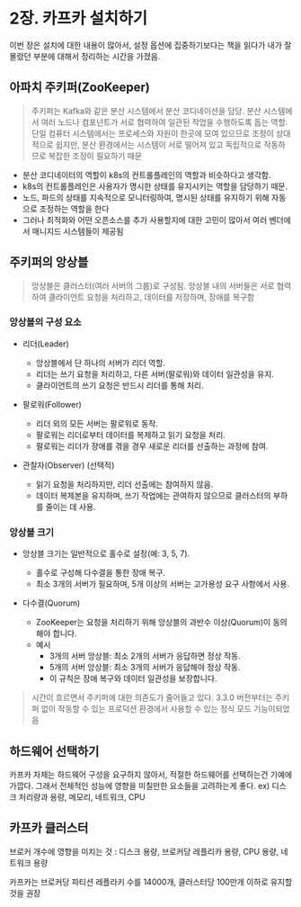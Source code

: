 # 2장. 카프카 설치하기
이번 장은 설치에 대한 내용이 많아서, 설정 옵션에 집중하기보다는 책을 읽다가 내가 잘몰랐던 부분에 대해서 정리하는 시간을 가졌음.


## 아파치 주키퍼(ZooKeeper)
> 주키퍼는 Kafka와 같은 분산 시스템에서 분산 코디네이션을 담당. 
> 분산 시스템에서 여러 노드나 컴포넌트가 서로 협력하여 일관된 작업을 수행하도록 돕는 역할. 
> 단일 컴퓨터 시스템에서는 프로세스와 자원이 한곳에 모여 있으므로 조정이 상대적으로 쉽지만, 분산 환경에서는 시스템이 서로 떨어져 있고 독립적으로 작동하므로 복잡한 조정이 필요하기 때문

- 분산 코디네이터의 역할이 k8s의 컨트롤플레인의 역할과 비슷하다고 생각함. 
- k8s의 컨트롤플레인은 사용자가 명시한 상태를 유지시키는 역할을 담당하기 때문. 
- 노드, 파드의 상태를 지속적으로 모니터링하여, 명시된 상태를 유지하기 위해 자동으로 조정하는 역할을 한다
- 그러나 최적화와 어떤 오픈소스를 추가 사용할지에 대한 고민이 많아서 여러 벤더에서 매니지드 시스템들이 제공됨
## 주키퍼의 앙상블
> 앙상블은 클러스터(여러 서버의 그룹)로 구성됨. 
> 앙상블 내의 서버들은 서로 협력하여 클라이언트 요청을 처리하고, 데이터를 저장하며, 장애를 복구함

### 앙상블의 구성 요소
- 리더(Leader)
  - 앙상블에서 단 하나의 서버가 리더 역할. 
  - 리더는 쓰기 요청을 처리하고, 다른 서버(팔로워)와 데이터 일관성을 유지. 
  - 클라이언트의 쓰기 요청은 반드시 리더를 통해 처리.

- 팔로워(Follower)
  - 리더 외의 모든 서버는 팔로워로 동작. 
  - 팔로워는 리더로부터 데이터를 복제하고 읽기 요청을 처리. 
  - 팔로워는 리더가 장애를 겪을 경우 새로운 리더를 선출하는 과정에 참여.

- 관찰자(Observer) (선택적)
  - 읽기 요청을 처리하지만, 리더 선출에는 참여하지 않음. 
  - 데이터 복제본을 유지하며, 쓰기 작업에는 관여하지 않으므로 클러스터의 부하를 줄이는 데 사용.

### 앙상블 크기
- 앙상블 크기는 일반적으로 홀수로 설정(예: 3, 5, 7). 
  - 홀수로 구성해 다수결을 통한 장애 복구. 
  - 최소 3개의 서버가 필요하며, 5개 이상의 서버는 고가용성 요구 사항에서 사용.

- 다수결(Quorum)
  - ZooKeeper는 요청을 처리하기 위해 앙상블의 과반수 이상(Quorum)이 동의해야 합니다. 
  - 예시
    - 3개의 서버 앙상블: 최소 2개의 서버가 응답하면 정상 작동. 
    - 5개의 서버 앙상블: 최소 3개의 서버가 응답해야 정상 작동. 
     - 이 규칙은 장애 복구와 데이터 일관성을 보장합니다.

> 시간이 흐르면서 주키퍼에 대한 의존도가 줄어들고 있다.
> 3.3.0 버전부터는 주키퍼 없이 작동할 수 있는 프로덕션 환경에서 사용할 수 있는 정식 모드 기능이되었음

## 하드웨어 선택하기
카프카 자체는 하드웨어 구성을 요구하지 않아서, 적절한 하드웨어를 선택하는건 기예에 가깝다. 그래서 전체적인 성능에 영향을 미칠만한 요소들을 고려하는게 좋다.
ex) 디스크 처리량과 용량, 메모리, 네트워크, CPU

## 카프카 클러스터
브로커 개수에 영향을 미치는 것 : 디스크 용량, 브로커당 레플리카 용량, CPU 용량, 네트워크 용량

카프카는 브로커당 파티션 레플라키 수를 14000개, 클러스터당 100만개 이하로 유지할 것을 권장

